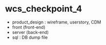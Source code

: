 # wcs_checkpoint_4

- product_design : wireframe, userstory, CDM
- front (front-end)
- server (back-end)
- sql : DB dump file